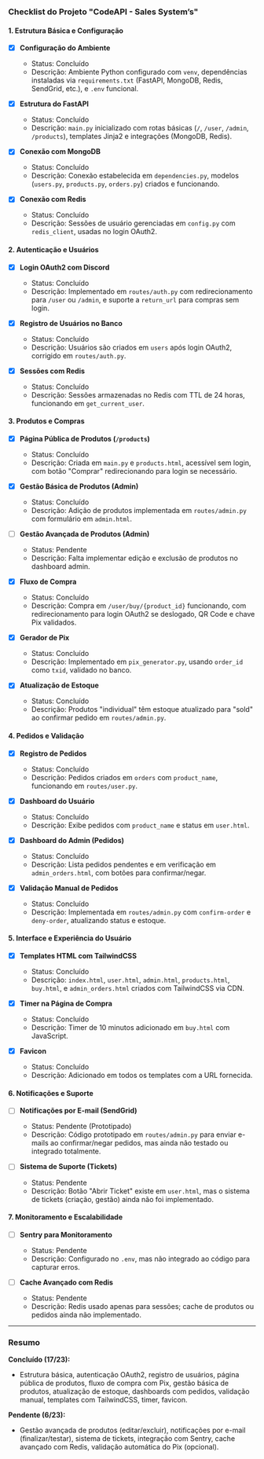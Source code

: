### Checklist do Projeto "CodeAPI - Sales System’s"

#### 1. Estrutura Básica e Configuração
- [x] **Configuração do Ambiente**  
  - Status: Concluído  
  - Descrição: Ambiente Python configurado com `venv`, dependências instaladas via `requirements.txt` (FastAPI, MongoDB, Redis, SendGrid, etc.), e `.env` funcional.

- [x] **Estrutura do FastAPI**  
  - Status: Concluído  
  - Descrição: `main.py` inicializado com rotas básicas (`/`, `/user`, `/admin`, `/products`), templates Jinja2 e integrações (MongoDB, Redis).

- [x] **Conexão com MongoDB**  
  - Status: Concluído  
  - Descrição: Conexão estabelecida em `dependencies.py`, modelos (`users.py`, `products.py`, `orders.py`) criados e funcionando.

- [x] **Conexão com Redis**  
  - Status: Concluído  
  - Descrição: Sessões de usuário gerenciadas em `config.py` com `redis_client`, usadas no login OAuth2.

#### 2. Autenticação e Usuários
- [x] **Login OAuth2 com Discord**  
  - Status: Concluído  
  - Descrição: Implementado em `routes/auth.py` com redirecionamento para `/user` ou `/admin`, e suporte a `return_url` para compras sem login.

- [x] **Registro de Usuários no Banco**  
  - Status: Concluído  
  - Descrição: Usuários são criados em `users` após login OAuth2, corrigido em `routes/auth.py`.

- [x] **Sessões com Redis**  
  - Status: Concluído  
  - Descrição: Sessões armazenadas no Redis com TTL de 24 horas, funcionando em `get_current_user`.

#### 3. Produtos e Compras
- [x] **Página Pública de Produtos (`/products`)**  
  - Status: Concluído  
  - Descrição: Criada em `main.py` e `products.html`, acessível sem login, com botão "Comprar" redirecionando para login se necessário.

- [x] **Gestão Básica de Produtos (Admin)**  
  - Status: Concluído  
  - Descrição: Adição de produtos implementada em `routes/admin.py` com formulário em `admin.html`.

- [ ] **Gestão Avançada de Produtos (Admin)**  
  - Status: Pendente  
  - Descrição: Falta implementar edição e exclusão de produtos no dashboard admin.

- [x] **Fluxo de Compra**  
  - Status: Concluído  
  - Descrição: Compra em `/user/buy/{product_id}` funcionando, com redirecionamento para login OAuth2 se deslogado, QR Code e chave Pix validados.

- [x] **Gerador de Pix**  
  - Status: Concluído  
  - Descrição: Implementado em `pix_generator.py`, usando `order_id` como `txid`, validado no banco.

- [x] **Atualização de Estoque**  
  - Status: Concluído  
  - Descrição: Produtos "individual" têm estoque atualizado para "sold" ao confirmar pedido em `routes/admin.py`.

#### 4. Pedidos e Validação
- [x] **Registro de Pedidos**  
  - Status: Concluído  
  - Descrição: Pedidos criados em `orders` com `product_name`, funcionando em `routes/user.py`.

- [x] **Dashboard do Usuário**  
  - Status: Concluído  
  - Descrição: Exibe pedidos com `product_name` e status em `user.html`.

- [x] **Dashboard do Admin (Pedidos)**  
  - Status: Concluído  
  - Descrição: Lista pedidos pendentes e em verificação em `admin_orders.html`, com botões para confirmar/negar.

- [x] **Validação Manual de Pedidos**  
  - Status: Concluído  
  - Descrição: Implementada em `routes/admin.py` com `confirm-order` e `deny-order`, atualizando status e estoque.

#### 5. Interface e Experiência do Usuário
- [x] **Templates HTML com TailwindCSS**  
  - Status: Concluído  
  - Descrição: `index.html`, `user.html`, `admin.html`, `products.html`, `buy.html`, e `admin_orders.html` criados com TailwindCSS via CDN.

- [x] **Timer na Página de Compra**  
  - Status: Concluído  
  - Descrição: Timer de 10 minutos adicionado em `buy.html` com JavaScript.

- [x] **Favicon**  
  - Status: Concluído  
  - Descrição: Adicionado em todos os templates com a URL fornecida.

#### 6. Notificações e Suporte
- [ ] **Notificações por E-mail (SendGrid)**  
  - Status: Pendente (Prototipado)  
  - Descrição: Código prototipado em `routes/admin.py` para enviar e-mails ao confirmar/negar pedidos, mas ainda não testado ou integrado totalmente.

- [ ] **Sistema de Suporte (Tickets)**  
  - Status: Pendente  
  - Descrição: Botão "Abrir Ticket" existe em `user.html`, mas o sistema de tickets (criação, gestão) ainda não foi implementado.

#### 7. Monitoramento e Escalabilidade
- [ ] **Sentry para Monitoramento**  
  - Status: Pendente  
  - Descrição: Configurado no `.env`, mas não integrado ao código para capturar erros.

- [ ] **Cache Avançado com Redis**  
  - Status: Pendente  
  - Descrição: Redis usado apenas para sessões; cache de produtos ou pedidos ainda não implementado.

---

### Resumo
**Concluído (17/23):**
- Estrutura básica, autenticação OAuth2, registro de usuários, página pública de produtos, fluxo de compra com Pix, gestão básica de produtos, atualização de estoque, dashboards com pedidos, validação manual, templates com TailwindCSS, timer, favicon.

**Pendente (6/23):**
- Gestão avançada de produtos (editar/excluir), notificações por e-mail (finalizar/testar), sistema de tickets, integração com Sentry, cache avançado com Redis, validação automática do Pix (opcional).

